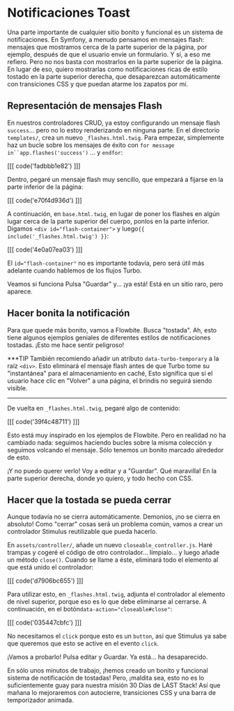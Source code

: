 # Notificaciones Toast

Una parte importante de cualquier sitio bonito y funcional es un sistema de notificaciones. En Symfony, a menudo pensamos en mensajes flash: mensajes que mostramos cerca de la parte superior de la página, por ejemplo, después de que el usuario envíe un formulario. Y sí, a eso me refiero. Pero no nos basta con mostrarlos en la parte superior de la página. En lugar de eso, quiero mostrarlas como notificaciones ricas de estilo tostado en la parte superior derecha, que desaparezcan automáticamente con transiciones CSS y que puedan atarme los zapatos por mí.

## Representación de mensajes Flash

En nuestros controladores CRUD, ya estoy configurando un mensaje flash `success`... pero no lo estoy renderizando en ninguna parte. En el directorio `templates/`, crea un nuevo `_flashes.html.twig`. Para empezar, simplemente haz un bucle sobre los mensajes de éxito con `for message in``app.flashes('success')` ... y `endfor`:

[[[ code('fadbbb1e82') ]]]

Dentro, pegaré un mensaje flash muy sencillo, que empezará a fijarse en la parte inferior de la página:

[[[ code('e70f4d936d') ]]]

A continuación, en `base.html.twig`, en lugar de poner los flashes en algún lugar cerca de la parte superior del cuerpo, ponlos en la parte inferior. Digamos `<div id="flash-container">` y luego`{{ include('_flashes.html.twig') }}`:

[[[ code('4e0a07ea03') ]]]

El `id="flash-container"` no es importante todavía, pero será útil más adelante cuando hablemos de los flujos Turbo.

Veamos si funciona Pulsa "Guardar" y... ¡ya está! Está en un sitio raro, pero aparece.

## Hacer bonita la notificación

Para que quede más bonito, vamos a Flowbite. Busca "tostada". Ah, esto tiene algunos ejemplos geniales de diferentes estilos de notificaciones tostadas. ¡Esto me hace sentir peligroso!

***TIP
También recomiendo añadir un atributo `data-turbo-temporary` a la raíz `<div>`. Esto eliminará el mensaje flash antes de que Turbo tome su "instantánea" para el almacenamiento en caché, Esto significa que si el usuario hace clic en "Volver" a una página, el brindis no seguirá siendo visible.
***

De vuelta en `_flashes.html.twig`, pegaré algo de contenido:

[[[ code('39f4c48711') ]]]

Esto está muy inspirado en los ejemplos de Flowbite. Pero en realidad no ha cambiado nada: seguimos haciendo bucles sobre la misma colección y seguimos volcando el mensaje. Sólo tenemos un bonito marcado alrededor de esto.

¡Y no puedo querer verlo! Voy a editar y a "Guardar". Qué maravilla! En la parte superior derecha, donde yo quiero, y todo hecho con CSS.

## Hacer que la tostada se pueda cerrar

Aunque todavía no se cierra automáticamente. Demonios, ¡no se cierra en absoluto! Como "cerrar" cosas será un problema común, vamos a crear un controlador Stimulus reutilizable que pueda hacerlo.

En `assets/controller/`, añade un nuevo `closeable_controller.js`. Haré trampas y cogeré el código de otro controlador... límpialo... y luego añade un método `close()`. Cuando se llame a éste, eliminará todo el elemento al que está unido el controlador:

[[[ code('d7906bc655') ]]]

Para utilizar esto, en `_flashes.html.twig`, adjunta el controlador al elemento de nivel superior, porque eso es lo que debe eliminarse al cerrarse. A continuación, en el botón`data-action="closeable#close"`:

[[[ code('035447cbfc') ]]]

No necesitamos el `click` porque esto es un `button`, así que Stimulus ya sabe que queremos que esto se active en el evento `click`.

¡Vamos a probarlo! Pulsa editar y Guardar. Ya está... ha desaparecido.

En sólo unos minutos de trabajo, ¡hemos creado un bonito y funcional sistema de notificación de tostadas! Pero, ¡maldita sea, esto no es lo suficientemente guay para nuestra misión 30 Días de LAST Stack! Así que mañana lo mejoraremos con autocierre, transiciones CSS y una barra de temporizador animada.
